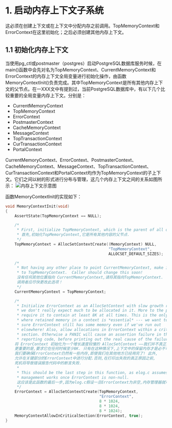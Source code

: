 # 1. 启动内存上下文子系统
这必须在创建上下文或在上下文中分配内存之前调用。TopMemoryContext和ErrorContext在这里初始化；之后必须创建其他内存上下文。
## 1.1 初始化内存上下文
当使用pg_ctl或postmaster（postgres）启动PostgreSQL数据库服务时候，在main()函数中会先对名为TopMemoryContext、CurrentMemoryContext和ErrorContext的内存上下文全局变量进行初始化操作，由函数MemoryContextInit()负责完成。其中TopMemoryContext是所有其他内存上下文的父节点。在一XXX文中有提到过，当前PostgreSQL数据库中，有以下几个比较重要的全局变量内存上下文。分别是：
- CurrentMemoryContext
- TopMemoryContext
- ErrorContext
- PostmasterContext
- CacheMemoryContext
- MessageContext
- TopTransactionContext
- CurTransactionContext
- PortalContext

CurrentMemoryContext、ErrorContext、PostmasterContext、CacheMemoryContext、MessageContext、TopTransactionContext、CurTransactionContext和PortalContext均作为TopMemoryContext的子上下文。它们之间以树的形式进行分布与管理，这几个内存上下文之间的关系如图所示：
![内存上下文示意图](https://user-images.githubusercontent.com/63132178/172780970-ead483b7-b700-476f-9d01-e1a876a797f8.png)

函数MemoryContextInit的实现如下：
```c
void MemoryContextInit(void)
{
	AssertState(TopMemoryContext == NULL);

	/*
	 * First, initialize TopMemoryContext, which is the parent of all others.
	 * 首先,初始化TopMemoryContext,它是所有其他内容的父节点.
	 */
	TopMemoryContext = AllocSetContextCreate((MemoryContext) NULL,
											 "TopMemoryContext",
											 ALLOCSET_DEFAULT_SIZES);

	/*
	 * Not having any other place to point CurrentMemoryContext, make it point
	 * to TopMemoryContext.  Caller should change this soon!
	 没有任何其他位置指向 CurrentMemoryContext,请将其指向TopMemoryContext.
 	 调用者应尽快更改此选项！
	 */
	CurrentMemoryContext = TopMemoryContext;

	/*
	 * Initialize ErrorContext as an AllocSetContext with slow growth rate ---
	 * we don't really expect much to be allocated in it. More to the point,
	 * require it to contain at least 8K at all times. This is the only case
	 * where retained memory in a context is *essential* --- we want to be
	 * sure ErrorContext still has some memory even if we've run out
	 * elsewhere! Also, allow allocations in ErrorContext within a critical
	 * section. Otherwise a PANIC will cause an assertion failure in the error
	 * reporting code, before printing out the real cause of the failure.
	将 ErrorContext 初始化为一个增长速度较慢的 AllocSetContext ——我们并不真正期望在其中分配太多内存.
 	更重要的是,要求它在任何时候至少8K. 只有在这种情况下,上下文中的保留内存才是必不可少的——
 	我们要确保ErrorContext仍然有一些内存,即使我们在其他地方已经用完了! 此外,
 	允许在关键部分的ErrorContext中进行分配.否则,在打印出失败的真正原因之前,
 	死机将导致错误报告代码中的断言失败.
	 *
	 * This should be the last step in this function, as elog.c assumes memory
	 * management works once ErrorContext is non-null.
	 这应该是此函数的最后一步,因为elog.c假设一旦ErrorContext为非空,内存管理器就可以工作.
	 */
	ErrorContext = AllocSetContextCreate(TopMemoryContext,
										 "ErrorContext",
										 8 * 1024,
										 8 * 1024,
										 8 * 1024);
	MemoryContextAllowInCriticalSection(ErrorContext, true);
}
```
